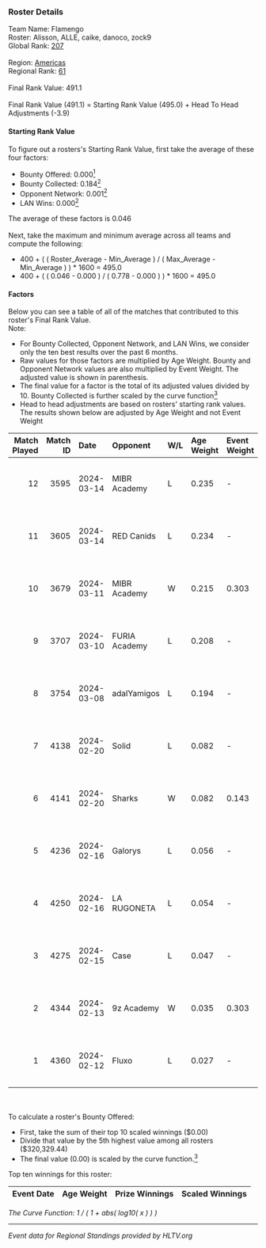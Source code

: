 ### Roster Details<br />
Team Name: Flamengo<br />
Roster: Alisson, ALLE, caike, danoco, zock9<br />
Global Rank: [207](../standings_global.md)<br />
<br />
Region: [Americas]( ../standings_americas.md)<br />
Regional Rank: [61]( ../standings_americas.md)<br />
<br />
Final Rank Value:  491.1<br />
<br />
Final Rank Value (491.1) = Starting Rank Value (495.0) + Head To Head Adjustments (-3.9)<br />

#### Starting Rank Value<br />
To figure out a rosters's Starting Rank Value, first take the average of these four factors:<br />
- Bounty Offered: 0.000[<sup>1</sup>](#table2)
- Bounty Collected: 0.184[<sup>2</sup>](#table1)
- Opponent Network: 0.001[<sup>2</sup>](#table1)
- LAN Wins: 0.000[<sup>2</sup>](#table1)

The average of these factors is 0.046<br />
<br />
Next, take the maximum and minimum average across all teams and compute the following:<br />
- 400 + ( ( Roster_Average - Min_Average ) / ( Max_Average - Min_Average ) ) * 1600 = 495.0
- 400 + ( ( 0.046 - 0.000 ) / ( 0.778 - 0.000 ) ) * 1600 = 495.0


#### Factors<br />
Below you can see a table of all of the matches that contributed to this roster's Final Rank Value.<br />
Note:<br />

- For Bounty Collected, Opponent Network, and LAN Wins, we consider only the ten best results over the past 6 months.
- Raw values for those factors are multiplied by Age Weight. Bounty and Opponent Network values are also multiplied by Event Weight. The adjusted value is shown in parenthesis.
- The final value for a factor is the total of its adjusted values divided by 10. Bounty Collected is further scaled by the curve function[<sup>3</sup>](#curveFunction)
- Head to head adjustments are based on rosters' starting rank values. The results shown below are adjusted by Age Weight and not Event Weight
<span id="table1"></span><br />


| Match Played | Match ID | Date       | Opponent      | W/L | Age Weight | Event Weight | Bounty Collected | Opponent Network | LAN Wins  | H2H Adj. | Roster                                |
| -: | -: | :- | :- | :- | :- | :- | :- | :- | :- | -: | :- |
|           12 |     3595 | 2024-03-14 | MIBR Academy  | L   | 0.235      | -            | -                | -                | -         |    -3.54 | Alisson, ALLE, caike, danoco, zock9   |
|           11 |     3605 | 2024-03-14 | RED Canids    | L   | 0.234      | -            | -                | -                | -         |    -0.27 | Alisson, ALLE, caike, danoco, zock9   |
|           10 |     3679 | 2024-03-11 | MIBR Academy  | W   | 0.215      | 0.303        | 0.000 (0.000)    | 0.021 (0.001)    | 0 (0.000) |     3.56 | Alisson, ALLE, caike, danoco, zock9   |
|            9 |     3707 | 2024-03-10 | FURIA Academy | L   | 0.208      | -            | -                | -                | -         |    -3.10 | Alisson, ALLE, danoco, voltera, zock9 |
|            8 |     3754 | 2024-03-08 | adalYamigos   | L   | 0.194      | -            | -                | -                | -         |    -2.23 | Alisson, ALLE, danoco, voltera, zock9 |
|            7 |     4138 | 2024-02-20 | Solid         | L   | 0.082      | -            | -                | -                | -         |    -0.25 | Alisson, ALLE, danoco, LUCAS1, zock9  |
|            6 |     4141 | 2024-02-20 | Sharks        | W   | 0.082      | 0.143        | 0.030 (0.000)    | 0.546 (0.006)    | 0 (0.000) |     2.42 | Alisson, ALLE, danoco, LUCAS1, zock9  |
|            5 |     4236 | 2024-02-16 | Galorys       | L   | 0.056      | -            | -                | -                | -         |    -0.16 | ALLE, danoco, LUCAS1, ph1, zock9      |
|            4 |     4250 | 2024-02-16 | LA RUGONETA   | L   | 0.054      | -            | -                | -                | -         |    -0.74 | ALLE, danoco, LUCAS1, ph1, zock9      |
|            3 |     4275 | 2024-02-15 | Case          | L   | 0.047      | -            | -                | -                | -         |    -0.12 | ALLE, danoco, LUCAS1, ph1, zock9      |
|            2 |     4344 | 2024-02-13 | 9z Academy    | W   | 0.035      | 0.303        | 0.000 (0.000)    | 0.067 (0.001)    | 0 (0.000) |     0.58 | ALLE, danoco, LUCAS1, sakamoto, zock9 |
|            1 |     4360 | 2024-02-12 | Fluxo         | L   | 0.027      | -            | -                | -                | -         |    -0.04 | ALLE, danoco, LUCAS1, sakamoto, zock9 |

<br />
<span id="table2"></span><br />
To calculate a roster's Bounty Offered:<br />

- First, take the sum of their top 10 scaled winnings ($0.00)
- Divide that value by the 5th highest value among all rosters ($320,329.44)
- The final value (0.00) is scaled by the curve function.[<sup>3</sup>](#curveFunction)

Top ten winnings for this roster:<br />

| Event Date | Age Weight | Prize Winnings | Scaled Winnings |
| :- | -: | :- | :- |


<span id="curveFunction"></span>_The Curve Function: 1 / ( 1 + abs( log10( x ) ) )_<br />

---
_Event data for Regional Standings provided by HLTV.org_<br />
